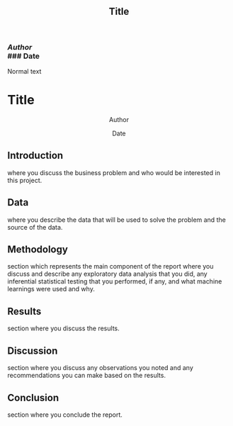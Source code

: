 <p align="center">
  <center><h2> Title</h2></center><br>
  <h3><i>Author</i><br>
  ### Date</h3>
</p>

Normal text


<p style="text-align: center;"><h1>Title</h1></p>

<p style="text-align: center;">Author</p>

<p style="text-align: center;">Date</p>

## Introduction

 where you discuss the business problem and who would be interested in this project.

## Data

 where you describe the data that will be used to solve the problem and the source of the data.
## Methodology 

section which represents the main component of the report where you discuss and describe any exploratory data analysis that you did, any inferential statistical testing that you performed, if any, and what machine learnings were used and why.

## Results 
section where you discuss the results.

## Discussion 
section where you discuss any observations you noted and any recommendations you can make based on the results.

## Conclusion
 section where you conclude the report.
